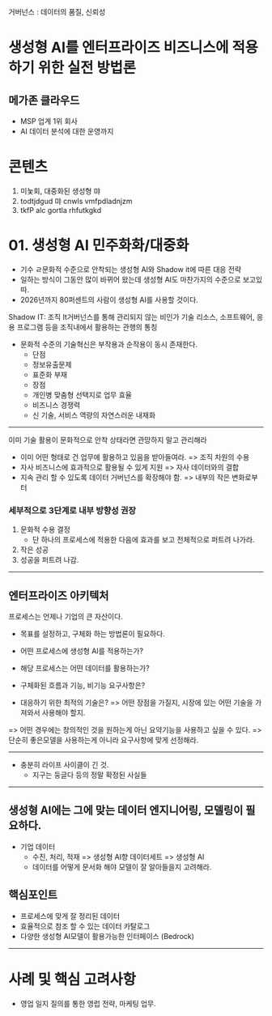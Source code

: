 거버넌스 : 데이터의 품질, 신뢰성

# 생성형 AI를 엔터프라이즈 비즈니스에 적용하기 위한 실전 방법론

## 메가존 클라우드

- MSP 업계 1위 회사
- AI 데이터 분석에 대한 운영까지

# 콘텐츠

1. 미눚회, 대중화된 생성형 먀
2. todtjdgud 먀 cnwls vmfpdladnjzm
3. tkfP alc gortla rhfutkgkd

# 01. 생성형 AI 민주화화/대중화

- 기수 ㄹ문화적 수준으로 안착되는 생성형 AI와 Shadow it에 따른 대응 전략
- 일하는 방식이 그동안 많이 바뀌어 왔는데 생성형 AI도 마찬가지의 수준으로 보고있따.
- 2026년까지 80퍼센트의 사람이 생성형 AI를 사용할 것이다.

Shadow IT: 조직 It거버넌스를 통해 관리되지 않는 비인가 기술 리소스, 소프트웨어, 응용 프로그램 등을 조직내에서 활용하는 관행의 통칭

- 문화적 수준의 기술혁신은 부작용과 순작용이 동시 존재한다.
  - 단점
  - 정보유출문제
  - 표준화 부재
  - 장점
  - 개인병 맞춤형 선택지로 업무 효율
  - 비즈니스 경쟁력
  - 신 기술, 서비스 역량의 자연스러운 내재화

---

이미 기술 활용이 문화적으로 안착 상태라면 관망하지 말고 관리해라

- 이미 어떤 형태로 건 업무에 활용하고 있음을 받아들여라. => 조직 차원의 수용
- 자사 비즈니스에 효과적으로 활용될 수 있게 지원 => 자사 데이터와의 결합
- 지속 관리 할 수 있도록 데이터 거버넌스를 확장해야 함. => 내부의 작은 변화로부터

### 세부적으로 3단계로 내부 방향성 권장

1. 문화적 수용 결정
   - 단 하나의 프로세스에 적용한 다음에 효과를 보고 전체적으로 퍼트려 나가라.
2. 작은 성공
3. 성공을 퍼트려 나감.

---

## 엔터프라이즈 아키텍처

프로세스는 언제나 기업의 큰 자산이다.

- 목표를 설정하고, 구체화 하는 방법론이 필요하다.

- 어떤 프로세스에 생성형 AI를 적용하는가?
- 해당 프로세스는 어떤 데이터를 활용하는가?
- 구체화된 흐름과 기능, 비기능 요구사항은?
- 대응하기 위한 최적의 기술은?
  => 어떤 장점을 가질지, 시장에 있는 어떤 기술을 가져와서 사용해야 할지.

=> 어떤 경우에는 창의적인 것을 원하는게 아닌 요약기능을 사용하고 싶을 수 있다. => 단순히 좋은모델을 사용하는게 아니라 요구사항에 맞게 선정해라.

---

- 충분히 라이프 사이클이 긴 것.
  - 지구는 둥글다 등의 정말 확정된 사실들

---

## 생성형 AI에는 그에 맞는 데이터 엔지니어링, 모델링이 필요하다.

- 기업 데이터
  - 수진, 처리, 적재 => 생성형 AI향 데이터세트 => 생성형 AI
  - 데이터를 어떻게 문서화 해야 모델이 잘 알아들을지 고려해라.

## 핵심포인트

- 프로세스에 맞게 잘 정리된 데이터
- 효율적으로 참조 할 수 있는 데이터 카탈로그
- 다양한 생성형 AI모델이 활용가능한 인터페이스 (Bedrock)

---

# 사례 및 핵심 고려사항

- 영업 일지 질의를 통한 영럽 전략, 마케팅 업무.
